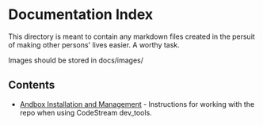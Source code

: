 # Documentation Index

This directory is meant to contain any markdown files created in the
persuit of making other persons' lives easier. A worthy task.

Images should be stored in docs/images/

## Contents

* [Andbox Installation and Management](sandbox-management.md) - Instructions for
  working with the repo when using CodeStream dev_tools.
